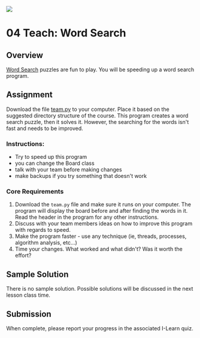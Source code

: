 ![](../site/banner.png)

# 04 Teach: Word Search

## Overview

[Word Search](https://thewordsearch.com/) puzzles are fun to play.  You will be speeding up a word search program.

## Assignment

Download the file [team.py](team/team.py) to your computer.  Place it based on the suggested directory structure of the course.  This program creates a word search puzzle, then it solves it.  However, the searching for the words isn't fast and needs to be improved.

### Instructions:

- Try to speed up this program
- you can change the Board class
- talk with your team before making changes
- make backups if you try something that doesn't work

### Core Requirements

1. Download the `team.py` file and make sure it runs on your computer.  The program will display the board before and after finding the words in it.  Read the header in the program for any other instructions.
2. Discuss with your team members ideas on how to improve this program with regards to speed.
3. Make the program faster - use any technique (ie, threads, processes, algorithm analysis, etc...) 
4. Time your changes.  What worked and what didn't?  Was it worth the effort?

## Sample Solution

There is no sample solution.  Possible solutions will be discussed in the next lesson class time.

## Submission

When complete, please report your progress in the associated I-Learn quiz.
